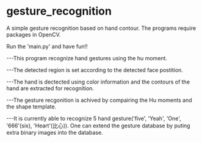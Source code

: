 # gesture_recognition
A simple gesture recognition based on hand contour.
The programs require packages in OpenCV. 

Run the 'main.py' and have fun!!


---This program recognize hand gestures using the hu moment.

---The detected region is set according to the detected face postition.

---The hand is dectected using color information and the contours of the hand are extracted for recognition.

---The gesture recgonition is achived by compairing the Hu moments and the shape template.

---It is currently able to recognize 5 hand gesture('five', 'Yeah', 'One', '666'(six), 'Heart'(比心)). One
can extend the gesture database by puting extra binary images into the database.

